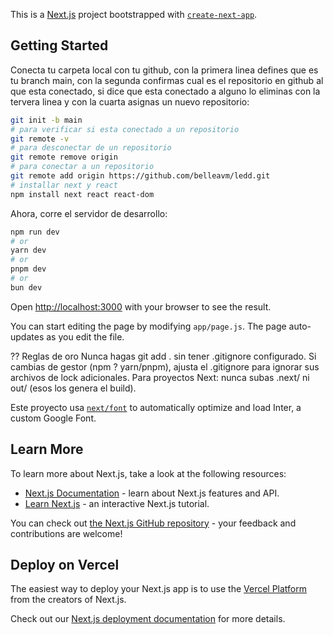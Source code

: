 This is a [Next.js](https://nextjs.org/) project bootstrapped with [`create-next-app`](https://github.com/vercel/next.js/tree/canary/packages/create-next-app).

## Getting Started

Conecta tu carpeta local con tu github, con la primera linea defines que es tu branch main, con la segunda confirmas cual es el repositorio en github al que esta conectado, si dice que esta conectado a alguno lo eliminas con la tervera linea y con la cuarta asignas un nuevo repositorio:

```bash
git init -b main
# para verificar si esta conectado a un repositorio
git remote -v 
# para desconectar de un repositorio 
git remote remove origin
# para conectar a un repositorio
git remote add origin https://github.com/belleavm/ledd.git
# installar next y react
npm install next react react-dom
```

Ahora, corre el servidor de desarrollo:

```bash
npm run dev
# or
yarn dev
# or
pnpm dev
# or
bun dev
```

Open [http://localhost:3000](http://localhost:3000) with your browser to see the result.

You can start editing the page by modifying `app/page.js`. The page auto-updates as you edit the file.

?? Reglas de oro
Nunca hagas git add . sin tener .gitignore configurado.
Si cambias de gestor (npm ? yarn/pnpm), ajusta el .gitignore para ignorar sus archivos de lock adicionales.
Para proyectos Next: nunca subas .next/ ni out/ (esos los genera el build).


Este proyecto usa [`next/font`](https://nextjs.org/docs/basic-features/font-optimization) to automatically optimize and load Inter, a custom Google Font.

## Learn More

To learn more about Next.js, take a look at the following resources:

- [Next.js Documentation](https://nextjs.org/docs) - learn about Next.js features and API.
- [Learn Next.js](https://nextjs.org/learn) - an interactive Next.js tutorial.

You can check out [the Next.js GitHub repository](https://github.com/vercel/next.js/) - your feedback and contributions are welcome!

## Deploy on Vercel

The easiest way to deploy your Next.js app is to use the [Vercel Platform](https://vercel.com/new?utm_medium=default-template&filter=next.js&utm_source=create-next-app&utm_campaign=create-next-app-readme) from the creators of Next.js.

Check out our [Next.js deployment documentation](https://nextjs.org/docs/deployment) for more details.
